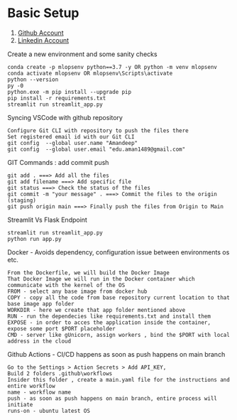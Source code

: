 # Basic Setup 

1. [Github Account](https://github.com/eduaman1489)
2. [Linkedin Account](https://www.linkedin.com/in/aman-deep-6a3851120)


Create a new environment and some sanity checks 

```
conda create -p mlopsenv python==3.7 -y OR python -m venv mlopsenv
conda activate mlopsenv OR mlopsenv\Scripts\activate
python --version
py -0
python.exe -m pip install --upgrade pip
pip install -r requirements.txt
streamlit run streamlit_app.py
```

Syncing VSCode with github repository  

```
Configure Git CLI with repository to push the files there 
Set registered email id with our Git CLI 
git config  --global user.name "Amandeep"
git config  --global user.email "edu.aman1489@gmail.com"
```

GIT Commands : add commit push  

```
git add . ===> Add all the files 
git add filename ===> Add specific file
git status ===> Check the status of the files 
git commit -m "your message" . ===> Commit the files to the origin (staging)
git push origin main ===> Finally push the files from Origin to Main
```

Streamlit Vs Flask Endpoint  

```
streamlit run streamlit_app.py
python run app.py
```


Docker - Avoids dependency, configuration issue between environments os etc.

```
From the Dockerfile, we will build the Docker Image
That Docker Image we will run in the Docker container which communicate with the kernel of the OS
FROM - select any base image from docker hub
COPY - copy all the code from base repository current location to that base image app folder 
WORKDIR - here we create that app folder mentioned above
RUN - run the dependecies like requirements.txt and install them 
EXPOSE - in order to acces the application inside the container, expose some port $PORT placeholder 
CMD - server like gUnicorn, assign workers , bind the $PORT with local address in the cloud 
```


Github Actions - CI/CD happens as soon as push happens on main branch 

```
Go to the Settings > Action Secrets > Add API_KEY,
Build 2 folders .github\workflows
Insider this folder , create a main.yaml file for the instructions and entire workflow
name - workflow name 
push - as soon as push happens on main branch, entire process will initiate
runs-on - ubuntu latest OS
```